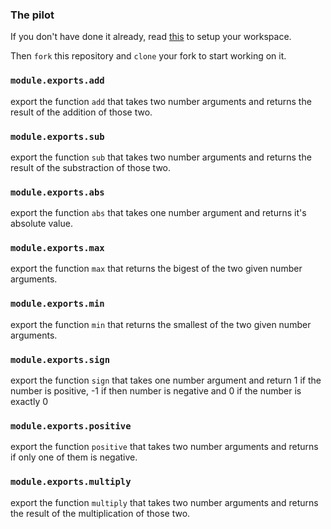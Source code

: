 ### The pilot
If you don't have done it already, read
[this](https://thot.psance/git/les-temoins-de-jeovascript/setup)
to setup your workspace.


Then `fork` this repository and `clone` your fork to start working on it.

### `module.exports.add`
export the function `add` that takes two number arguments
and returns the result of the addition of those two.

### `module.exports.sub`
export the function `sub` that takes two number arguments
and returns the result of the substraction of those two.

### `module.exports.abs`
export the function `abs` that takes one number argument
and returns it's absolute value.

### `module.exports.max`
export the function `max` that returns the bigest of the two
given number arguments.

### `module.exports.min`
export the function `min` that returns the smallest of the two
given number arguments.

### `module.exports.sign`
export the function `sign` that takes one number argument
and return 1 if the number is positive, -1 if then number is negative
and 0 if the number is exactly 0

### `module.exports.positive`
export the function `positive` that takes two number arguments
and returns if only one of them is negative.

### `module.exports.multiply`
export the function `multiply` that takes two number arguments
and returns the result of the multiplication of those two.
